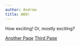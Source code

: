 ```yaml
---
author: Andrew
title: W00!
---
```


How exciting!  Or, mostly exciting?

[Another Page](another-page)
[Third Page](that-page)
